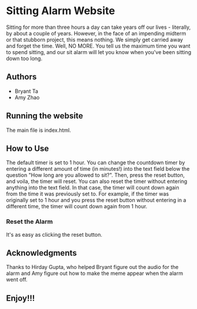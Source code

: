 # Sitting Alarm Website

Sitting for more than three hours a day can take years off our lives - literally, by about a couple of years. However, in the face of an impending midterm or that stubborn project, this means nothing. We simply get carried away and forget the time. Well, NO MORE. You tell us the maximum time you want to spend sitting, and our sit alarm will let you know when you've been sitting down too long.

## Authors

* Bryant Ta
* Amy Zhao

## Running the website

The main file is index.html. 

## How to Use

The default timer is set to 1 hour. You can change the countdown timer by entering a different amount of time (in minutes!) into the text field below the question "How long are you allowed to sit?". Then, press the reset button, and voila, the timer will reset. You can also reset the timer without entering anything into the text field. In that case, the timer will count down again from the time it was previously set to. For example, if the timer was originally set to 1 hour and you press the reset button without entering in a different time, the timer will count down again from 1 hour. 

### Reset the Alarm
It's as easy as clicking the reset button.

## Acknowledgments

Thanks to Hirday Gupta, who helped Bryant figure out the audio for the alarm and Amy figure out how to make the meme appear when the alarm went off. 

## Enjoy!!!
